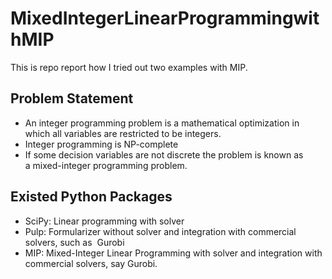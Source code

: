 # MixedIntegerLinearProgrammingwithMIP
This is repo report how I tried out two examples with MIP.

## Problem Statement
- An integer programming problem is a mathematical optimization in which all variables are restricted to be integers.
- Integer programming is NP-complete
- If some decision variables are not discrete the problem is known as a mixed-integer programming problem.

## Existed Python Packages
- SciPy: Linear programming with solver
- Pulp: Formularizer without solver and integration with commercial solvers, such as  Gurobi
- MIP: Mixed-Integer Linear Programming with solver and integration with commercial solvers, say Gurobi.

